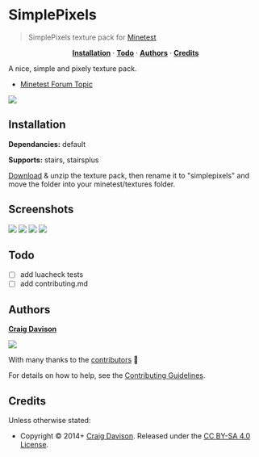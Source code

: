 # SimplePixels

> SimplePixels texture pack for [Minetest](http://www.minetest.net)

<p align="center">
<b><a href="#installation">Installation</a></b>
·
<b><a href="#todo">Todo</a></b>
·
<b><a href="#authors">Authors</a></b>
·
<b><a href="#credits">Credits</a></b>
</p>

A nice, simple and pixely texture pack.

- [Minetest Forum Topic](https://forum.minetest.net/viewtopic.php?id=9008)

![](https://raw.githubusercontent.com/wiki/davisonio/simplepixels/img/1.png)

## Installation

**Dependancies:** default

**Supports:** stairs, stairsplus

[Download](https://github.com/davisonio/simplepixels/archive/master.zip) & unzip the texture pack, then rename it to "simplepixels" and move the folder into your minetest/textures folder.

## Screenshots

![](https://raw.githubusercontent.com/wiki/davisonio/simplepixels/img/2.png)
![](https://raw.githubusercontent.com/wiki/davisonio/simplepixels/img/3.png)
![](https://raw.githubusercontent.com/wiki/davisonio/simplepixels/img/4.png)
![](https://raw.githubusercontent.com/wiki/davisonio/simplepixels/img/5.png)

## Todo
- [ ] add luacheck tests
- [ ] add contributing.md

## Authors

**[Craig Davison](http://davison.io)**

[![](https://img.shields.io/github/followers/davisonio.svg?style=social&label=Follow)](https://github.com/davisonio)

With many thanks to the [contributors](https://github.com/davisonio/simplepixels/graphs/contributors) :clap:

For details on how to help, see the [Contributing Guidelines](https://github.com/davisonio/simplepixels/blob/master/CONTRIBUTING.md).

## Credits

Unless otherwise stated:

- Copyright © 2014+ [Craig Davison](http://davison.io). Released under the [CC BY-SA 4.0 License](https://creativecommons.org/licenses/by-sa/4.0/legalcode).
